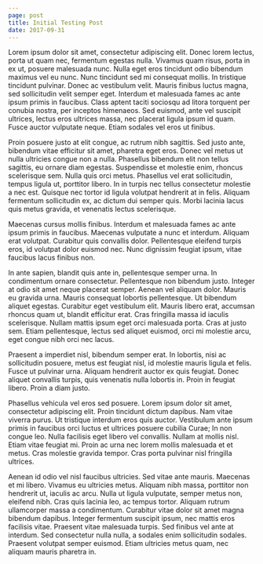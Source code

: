 ```yaml
---
page: post
title: Initial Testing Post
date: 2017-09-31
---
```


Lorem ipsum dolor sit amet, consectetur adipiscing elit. Donec lorem lectus, porta ut quam nec, fermentum egestas nulla. Vivamus quam risus, porta in ex ut, posuere malesuada nunc. Nulla eget eros tincidunt odio bibendum maximus vel eu nunc. Nunc tincidunt sed mi consequat mollis. In tristique tincidunt pulvinar. Donec ac vestibulum velit. Mauris finibus luctus magna, sed sollicitudin velit semper eget. Interdum et malesuada fames ac ante ipsum primis in faucibus. Class aptent taciti sociosqu ad litora torquent per conubia nostra, per inceptos himenaeos. Sed euismod, ante vel suscipit ultrices, lectus eros ultrices massa, nec placerat ligula ipsum id quam. Fusce auctor vulputate neque. Etiam sodales vel eros ut finibus.

Proin posuere justo at elit congue, ac rutrum nibh sagittis. Sed justo ante, bibendum vitae efficitur sit amet, pharetra eget eros. Donec vel metus ut nulla ultricies congue non a nulla. Phasellus bibendum elit non tellus sagittis, eu ornare diam egestas. Suspendisse et molestie enim, rhoncus scelerisque sem. Nulla quis orci metus. Phasellus vel erat sollicitudin, tempus ligula ut, porttitor libero. In in turpis nec tellus consectetur molestie a nec est. Quisque nec tortor id ligula volutpat hendrerit at in felis. Aliquam fermentum sollicitudin ex, ac dictum dui semper quis. Morbi lacinia lacus quis metus gravida, et venenatis lectus scelerisque.

Maecenas cursus mollis finibus. Interdum et malesuada fames ac ante ipsum primis in faucibus. Maecenas vulputate a nunc et interdum. Aliquam erat volutpat. Curabitur quis convallis dolor. Pellentesque eleifend turpis eros, id volutpat dolor euismod nec. Nunc dignissim feugiat ipsum, vitae faucibus lacus finibus non.

In ante sapien, blandit quis ante in, pellentesque semper urna. In condimentum ornare consectetur. Pellentesque non bibendum justo. Integer at odio sit amet neque placerat semper. Aenean vel aliquam dolor. Mauris eu gravida urna. Mauris consequat lobortis pellentesque. Ut bibendum aliquet egestas. Curabitur eget vestibulum elit. Mauris libero erat, accumsan rhoncus quam ut, blandit efficitur erat. Cras fringilla massa id iaculis scelerisque. Nullam mattis ipsum eget orci malesuada porta. Cras at justo sem. Etiam pellentesque, lectus sed aliquet euismod, orci mi molestie arcu, eget congue nibh orci nec lacus.

Praesent a imperdiet nisl, bibendum semper erat. In lobortis, nisi ac sollicitudin posuere, metus est feugiat nisl, id molestie mauris ligula et felis. Fusce ut pulvinar urna. Aliquam hendrerit auctor ex quis feugiat. Donec aliquet convallis turpis, quis venenatis nulla lobortis in. Proin in feugiat libero. Proin a diam justo.

Phasellus vehicula vel eros sed posuere. Lorem ipsum dolor sit amet, consectetur adipiscing elit. Proin tincidunt dictum dapibus. Nam vitae viverra purus. Ut tristique interdum eros quis auctor. Vestibulum ante ipsum primis in faucibus orci luctus et ultrices posuere cubilia Curae; In non congue leo. Nulla facilisis eget libero vel convallis. Nullam at mollis nisl. Etiam vitae feugiat mi. Proin ac urna nec lorem mollis malesuada et et metus. Cras molestie gravida tempor. Cras porta pulvinar nisl fringilla ultrices.

Aenean id odio vel nisl faucibus ultricies. Sed vitae ante mauris. Maecenas et mi libero. Vivamus eu ultricies metus. Aliquam nibh massa, porttitor non hendrerit ut, iaculis ac arcu. Nulla ut ligula vulputate, semper metus non, eleifend nibh. Cras quis lacinia leo, ac tempus tortor. Aliquam rutrum ullamcorper massa a condimentum. Curabitur vitae dolor sit amet magna bibendum dapibus. Integer fermentum suscipit ipsum, nec mattis eros facilisis vitae. Praesent vitae malesuada turpis. Sed finibus vel ante at interdum. Sed consectetur nulla nulla, a sodales enim sollicitudin sodales. Praesent volutpat semper euismod. Etiam ultricies metus quam, nec aliquam mauris pharetra in.
